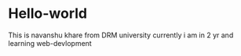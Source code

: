 # Hello-world
This is navanshu khare from DRM university 
currently i am in 2 yr and learning web-devlopment 
